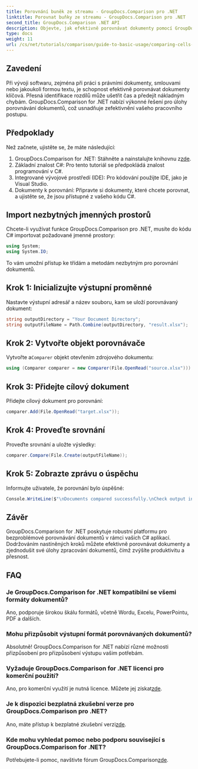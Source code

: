 ```yaml
---
title: Porovnání buněk ze streamu - GroupDocs.Comparison pro .NET
linktitle: Porovnat buňky ze streamu - GroupDocs.Comparison pro .NET
second_title: GroupDocs.Comparison .NET API
description: Objevte, jak efektivně porovnávat dokumenty pomocí GroupDocs.Comparison for .NET. Tento komplexní průvodce vás krok za krokem provede importem jmenných prostorů, inicializací srovnávacích proměnných a prováděním porovnávání dokumentů.
type: docs
weight: 11
url: /cs/net/tutorials/comparison/guide-to-basic-usage/comparing-cells-from-stream/
---
```

## Zavedení

Při vývoji softwaru, zejména při práci s právními dokumenty, smlouvami nebo jakoukoli formou textu, je schopnost efektivně porovnávat dokumenty klíčová. Přesná identifikace rozdílů může ušetřit čas a předejít nákladným chybám. GroupDocs.Comparison for .NET nabízí výkonné řešení pro úlohy porovnávání dokumentů, což usnadňuje zefektivnění vašeho pracovního postupu.

## Předpoklady

Než začnete, ujistěte se, že máte následující:

1.  GroupDocs.Comparison for .NET: Stáhněte a nainstalujte knihovnu z[zde](https://releases.groupdocs.com/comparison/net/).
2. Základní znalost C#: Pro tento tutoriál se předpokládá znalost programování v C#.
3. Integrované vývojové prostředí (IDE): Pro kódování použijte IDE, jako je Visual Studio.
4. Dokumenty k porovnání: Připravte si dokumenty, které chcete porovnat, a ujistěte se, že jsou přístupné z vašeho kódu C#.

## Import nezbytných jmenných prostorů

Chcete-li využívat funkce GroupDocs.Comparison pro .NET, musíte do kódu C# importovat požadované jmenné prostory:

```csharp
using System;
using System.IO;
```

To vám umožní přístup ke třídám a metodám nezbytným pro porovnání dokumentů.

## Krok 1: Inicializujte výstupní proměnné

Nastavte výstupní adresář a název souboru, kam se uloží porovnávaný dokument:

```csharp
string outputDirectory = "Your Document Directory";
string outputFileName = Path.Combine(outputDirectory, "result.xlsx");
```

## Krok 2: Vytvořte objekt porovnávače

 Vytvořte a`Comparer` objekt otevřením zdrojového dokumentu:

```csharp
using (Comparer comparer = new Comparer(File.OpenRead("source.xlsx")))
```

## Krok 3: Přidejte cílový dokument

Přidejte cílový dokument pro porovnání:

```csharp
comparer.Add(File.OpenRead("target.xlsx"));
```

## Krok 4: Proveďte srovnání

Proveďte srovnání a uložte výsledky:

```csharp
comparer.Compare(File.Create(outputFileName));
```

## Krok 5: Zobrazte zprávu o úspěchu

Informujte uživatele, že porovnání bylo úspěšné:

```csharp
Console.WriteLine($"\nDocuments compared successfully.\nCheck output in {outputDirectory}.");
```

## Závěr

GroupDocs.Comparison for .NET poskytuje robustní platformu pro bezproblémové porovnávání dokumentů v rámci vašich C# aplikací. Dodržováním nastíněných kroků můžete efektivně porovnávat dokumenty a zjednodušit své úlohy zpracování dokumentů, čímž zvýšíte produktivitu a přesnost.

## FAQ

### Je GroupDocs.Comparison for .NET kompatibilní se všemi formáty dokumentů?

Ano, podporuje širokou škálu formátů, včetně Wordu, Excelu, PowerPointu, PDF a dalších.

### Mohu přizpůsobit výstupní formát porovnávaných dokumentů?

Absolutně! GroupDocs.Comparison for .NET nabízí různé možnosti přizpůsobení pro přizpůsobení výstupu vašim potřebám.

### Vyžaduje GroupDocs.Comparison for .NET licenci pro komerční použití?

 Ano, pro komerční využití je nutná licence. Můžete jej získat[zde](https://purchase.groupdocs.com/buy).

### Je k dispozici bezplatná zkušební verze pro GroupDocs.Comparison pro .NET?

 Ano, máte přístup k bezplatné zkušební verzi[zde](https://releases.groupdocs.com/).

### Kde mohu vyhledat pomoc nebo podporu související s GroupDocs.Comparison for .NET?

Potřebujete-li pomoc, navštivte fórum GroupDocs.Comparison[zde](https://forum.groupdocs.com/c/comparison/12).